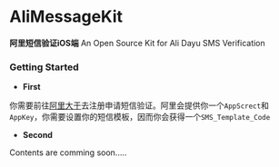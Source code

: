 # AliMessageKit

**阿里短信验证iOS端**
An Open Source Kit for Ali Dayu SMS Verification 


### Getting Started

* **First**

你需要前往[阿里大于](https://www.alidayu.com)去注册申请短信验证。阿里会提供你一个`AppScrect`和`AppKey`，你需要设置你的短信模板，因而你会获得一个`SMS_Template_Code`

* **Second**

Contents are comming soon.....

